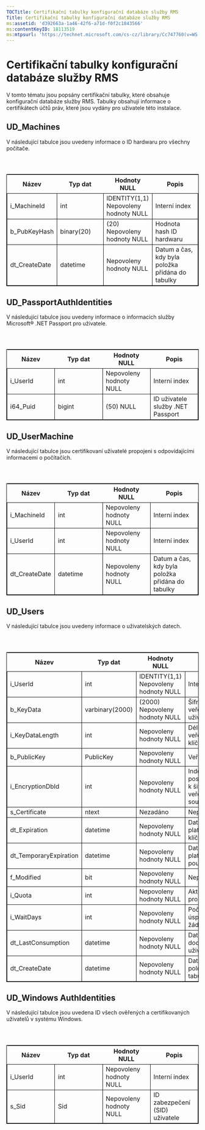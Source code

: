 ```yaml
---
TOCTitle: Certifikační tabulky konfigurační databáze služby RMS
Title: Certifikační tabulky konfigurační databáze služby RMS
ms:assetid: 'd392663a-1a46-42f6-a71d-f0f2c1843566'
ms:contentKeyID: 18113519
ms:mtpsurl: 'https://technet.microsoft.com/cs-cz/library/Cc747760(v=WS.10)'
---
```


Certifikační tabulky konfigurační databáze služby RMS
=====================================================

V tomto tématu jsou popsány certifikační tabulky, které obsahuje konfigurační databáze služby RMS. Tabulky obsahují informace o certifikátech účtů práv, které jsou vydány pro uživatele této instalace.

UD\_Machines
------------

V následující tabulce jsou uvedeny informace o ID hardwaru pro všechny počítače.

###  

 
<table style="border:1px solid black;">
<colgroup>
<col width="25%" />
<col width="25%" />
<col width="25%" />
<col width="25%" />
</colgroup>
<thead>
<tr class="header">
<th>Název</th>
<th>Typ dat</th>
<th>Hodnoty NULL</th>
<th>Popis</th>
</tr>
</thead>
<tbody>
<tr class="odd">
<td style="border:1px solid black;">i_MachineId</td>
<td style="border:1px solid black;">int</td>
<td style="border:1px solid black;">IDENTITY(1,1) Nepovoleny hodnoty NULL</td>
<td style="border:1px solid black;">Interní index</td>
</tr>
<tr class="even">
<td style="border:1px solid black;">b_PubKeyHash</td>
<td style="border:1px solid black;">binary(20)</td>
<td style="border:1px solid black;">(20) Nepovoleny hodnoty NULL</td>
<td style="border:1px solid black;">Hodnota hash ID hardwaru</td>
</tr>
<tr class="odd">
<td style="border:1px solid black;">dt_CreateDate</td>
<td style="border:1px solid black;">datetime</td>
<td style="border:1px solid black;">Nepovoleny hodnoty NULL</td>
<td style="border:1px solid black;">Datum a čas, kdy byla položka přidána do tabulky</td>
</tr>
</tbody>
</table>
  
UD\_PassportAuthIdentities  
--------------------------
  
V následující tabulce jsou uvedeny informace o informacích služby Microsoft® .NET Passport pro uživatele.
  
###  

 
<table style="border:1px solid black;">
<colgroup>
<col width="25%" />
<col width="25%" />
<col width="25%" />
<col width="25%" />
</colgroup>
<thead>
<tr class="header">
<th>Název</th>
<th>Typ dat</th>
<th>Hodnoty NULL</th>
<th>Popis</th>
</tr>
</thead>
<tbody>
<tr class="odd">
<td style="border:1px solid black;">i_UserId</td>
<td style="border:1px solid black;">int</td>
<td style="border:1px solid black;">Nepovoleny hodnoty NULL</td>
<td style="border:1px solid black;">Interní index</td>
</tr>
<tr class="even">
<td style="border:1px solid black;">i64_Puid</td>
<td style="border:1px solid black;">bigint</td>
<td style="border:1px solid black;">(50) NULL</td>
<td style="border:1px solid black;">ID uživatele služby .NET Passport</td>
</tr>
</tbody>
</table>
  
UD\_UserMachine  
---------------
  
V následující tabulce jsou certifikovaní uživatelé propojeni s odpovídajícími informacemi o počítačích.
  
###  

 
<table style="border:1px solid black;">
<colgroup>
<col width="25%" />
<col width="25%" />
<col width="25%" />
<col width="25%" />
</colgroup>
<thead>
<tr class="header">
<th>Název</th>
<th>Typ dat</th>
<th>Hodnoty NULL</th>
<th>Popis</th>
</tr>
</thead>
<tbody>
<tr class="odd">
<td style="border:1px solid black;">i_MachineId</td>
<td style="border:1px solid black;">int</td>
<td style="border:1px solid black;">Nepovoleny hodnoty NULL</td>
<td style="border:1px solid black;">Interní index</td>
</tr>
<tr class="even">
<td style="border:1px solid black;">i_UserId</td>
<td style="border:1px solid black;">int</td>
<td style="border:1px solid black;">Nepovoleny hodnoty NULL</td>
<td style="border:1px solid black;">Interní index</td>
</tr>
<tr class="odd">
<td style="border:1px solid black;">dt_CreateDate</td>
<td style="border:1px solid black;">datetime</td>
<td style="border:1px solid black;">Nepovoleny hodnoty NULL</td>
<td style="border:1px solid black;">Datum a čas, kdy byla položka přidána do tabulky</td>
</tr>
</tbody>
</table>
  
UD\_Users  
---------
  
V následující tabulce jsou uvedeny informace o uživatelských datech.
  
###  

 
<table style="border:1px solid black;">
<colgroup>
<col width="25%" />
<col width="25%" />
<col width="25%" />
<col width="25%" />
</colgroup>
<thead>
<tr class="header">
<th>Název</th>
<th>Typ dat</th>
<th>Hodnoty NULL</th>
<th>Popis</th>
</tr>
</thead>
<tbody>
<tr class="odd">
<td style="border:1px solid black;">i_UserId</td>
<td style="border:1px solid black;">int</td>
<td style="border:1px solid black;">IDENTITY(1,1) Nepovoleny hodnoty NULL</td>
<td style="border:1px solid black;">Interní index</td>
</tr>
<tr class="even">
<td style="border:1px solid black;">b_KeyData</td>
<td style="border:1px solid black;">varbinary(2000)</td>
<td style="border:1px solid black;">(2000) Nepovoleny hodnoty NULL</td>
<td style="border:1px solid black;">Šifrovaný veřejný/soukromý klíč uživatele</td>
</tr>
<tr class="odd">
<td style="border:1px solid black;">i_KeyDataLength</td>
<td style="border:1px solid black;">int</td>
<td style="border:1px solid black;">Nepovoleny hodnoty NULL</td>
<td style="border:1px solid black;">Délka nešifrovaného veřejného/soukromého klíče</td>
</tr>
<tr class="even">
<td style="border:1px solid black;">b_PublicKey</td>
<td style="border:1px solid black;">PublicKey</td>
<td style="border:1px solid black;">Nepovoleny hodnoty NULL</td>
<td style="border:1px solid black;">Veřejný klíč uživatele</td>
</tr>
<tr class="odd">
<td style="border:1px solid black;">i_EncryptionDbId</td>
<td style="border:1px solid black;">int</td>
<td style="border:1px solid black;">Nepovoleny hodnoty NULL</td>
<td style="border:1px solid black;">Index certifikátu poskytovatele licence k šifrování páru veřejného a soukromého klíče</td>
</tr>
<tr class="even">
<td style="border:1px solid black;">s_Certificate</td>
<td style="border:1px solid black;">ntext</td>
<td style="border:1px solid black;">Nezadáno</td>
<td style="border:1px solid black;">Nepoužito</td>
</tr>
<tr class="odd">
<td style="border:1px solid black;">dt_Expiration</td>
<td style="border:1px solid black;">datetime</td>
<td style="border:1px solid black;">Nepovoleny hodnoty NULL</td>
<td style="border:1px solid black;">Datum vypršení platnosti uživatelského klíče</td>
</tr>
<tr class="even">
<td style="border:1px solid black;">dt_TemporaryExpiration</td>
<td style="border:1px solid black;">datetime</td>
<td style="border:1px solid black;">Nepovoleny hodnoty NULL</td>
<td style="border:1px solid black;">Datum a čas vypršení platnosti dočasného použití klíče</td>
</tr>
<tr class="odd">
<td style="border:1px solid black;">f_Modified</td>
<td style="border:1px solid black;">bit</td>
<td style="border:1px solid black;">Nepovoleny hodnoty NULL</td>
<td style="border:1px solid black;">Nepoužito</td>
</tr>
<tr class="even">
<td style="border:1px solid black;">i_Quota</td>
<td style="border:1px solid black;">int</td>
<td style="border:1px solid black;">Nepovoleny hodnoty NULL</td>
<td style="border:1px solid black;">Aktuální úroveň kvóty pro uživatele</td>
</tr>
<tr class="odd">
<td style="border:1px solid black;">i_WaitDays</td>
<td style="border:1px solid black;">int</td>
<td style="border:1px solid black;">Nepovoleny hodnoty NULL</td>
<td style="border:1px solid black;">Počet dní do úspěšného splnění žádostí o další kvótu</td>
</tr>
<tr class="even">
<td style="border:1px solid black;">dt_LastConsumption</td>
<td style="border:1px solid black;">datetime</td>
<td style="border:1px solid black;">Nepovoleny hodnoty NULL</td>
<td style="border:1px solid black;">Datum a čas poslední dodatečné certifikace uživatele</td>
</tr>
<tr class="odd">
<td style="border:1px solid black;">dt_CreateDate</td>
<td style="border:1px solid black;">datetime</td>
<td style="border:1px solid black;">Nepovoleny hodnoty NULL</td>
<td style="border:1px solid black;">Datum a čas, kdy byla položka přidána do tabulky</td>
</tr>
</tbody>
</table>
  
UD\_Windows AuthIdentities  
--------------------------
  
V následující tabulce jsou uvedena ID všech ověřených a certifikovaných uživatelů v systému Windows.
  
###  

 
<table style="border:1px solid black;">
<colgroup>
<col width="25%" />
<col width="25%" />
<col width="25%" />
<col width="25%" />
</colgroup>
<thead>
<tr class="header">
<th>Název</th>
<th>Typ dat</th>
<th>Hodnoty NULL</th>
<th>Popis</th>
</tr>
</thead>
<tbody>
<tr class="odd">
<td style="border:1px solid black;">i_UserId</td>
<td style="border:1px solid black;">int</td>
<td style="border:1px solid black;">Nepovoleny hodnoty NULL</td>
<td style="border:1px solid black;">Interní index</td>
</tr>
<tr class="even">
<td style="border:1px solid black;">s_Sid</td>
<td style="border:1px solid black;">Sid</td>
<td style="border:1px solid black;">Nepovoleny hodnoty NULL</td>
<td style="border:1px solid black;">ID zabezpečení (SID) uživatele</td>
</tr>
</tbody>
</table>
